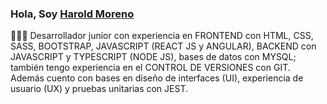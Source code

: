 ### Hola, Soy [**Harold Moreno**](https://www.haroldmoreno.com)
👨🏾‍💻 Desarrollador junior con experiencia en FRONTEND con HTML, CSS, SASS, BOOTSTRAP, JAVASCRIPT (REACT JS y ANGULAR), BACKEND con JAVASCRIPT y TYPESCRIPT (NODE JS), bases de datos con MYSQL; también tengo experiencia en el CONTROL DE VERSIONES con GIT. Además cuento con bases en diseño de interfaces (UI), experiencia de usuario (UX) y pruebas unitarias con JEST. 

